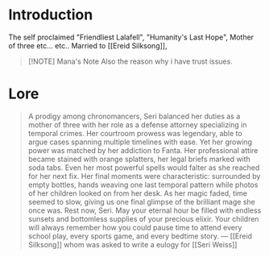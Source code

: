 # Introduction
The self proclaimed "Friendliest Lalafell", "Humanity's Last Hope", Mother of three etc... etc.. 
Married to [[Ereid Silksong]], 

> [!NOTE] Mana's Note
> Also the reason why i have trust issues.
# Lore
> A prodigy among chronomancers, Seri balanced her duties as a mother of three with her role as a defense attorney specializing in temporal crimes. Her courtroom prowess was legendary, able to argue cases spanning multiple timelines with ease. Yet her growing power was matched by her addiction to Fanta. Her professional attire became stained with orange splatters, her legal briefs marked with soda tabs. Even her most powerful spells would falter as she reached for her next fix. Her final moments were characteristic: surrounded by empty bottles, hands weaving one last temporal pattern while photos of her children looked on from her desk. As her magic faded, time seemed to slow, giving us one final glimpse of the brilliant mage she once was.
> Rest now, Seri. May your eternal hour be filled with endless sunsets and bottomless supplies of your precious elixir. Your children will always remember how you could pause time to attend every school play, every sports game, and every bedtime story.
> — [[Ereid Silksong]] whom was asked to write a eulogy for [[Seri Weiss]]